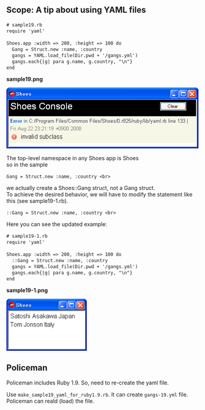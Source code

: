 Scope: A tip about using YAML files
-----------------------------------

	# sample19.rb
	require 'yaml'
	
	Shoes.app :width => 200, :height => 100 do
	  Gang = Struct.new :name, :country
	  gangs = YAML.load_file(Dir.pwd + '/gangs.yml')
	  gangs.each{|g| para g.name, g.country, "\n"}
	end

**sample19.png**

![sample19.png](http://github.com/ashbb/shoes_tutorial_html/raw/master/images/sample19.png)

The top-level namespace in any Shoes app is Shoes <br>
so in the sample <br>

	Gang = Struct.new :name, :country <br>

we actually create a Shoes::Gang struct, not a Gang struct.  <br>
To achieve the desired behavior, we will have to modify the statement like this (see sample19-1.rb).  <br>

	::Gang = Struct.new :name, :country <br>

Here you can see the updated example:


	# sample19-1.rb
	require 'yaml'
	
	Shoes.app :width => 200, :height => 100 do
	  ::Gang = Struct.new :name, :country
	  gangs = YAML.load_file(Dir.pwd + '/gangs.yml')
	  gangs.each{|g| para g.name, g.country, "\n"}
	end

**sample19-1.png**

![sample19-1.png](http://github.com/ashbb/shoes_tutorial_html/raw/master/images/sample19-1.png)


Policeman
---------

Policeman includes Ruby 1.9. So, need to re-create the yaml file. 

Use `make_sample19_yaml_for_ruby1.9.rb`. It can create `gangs-19.yml` file. Policeman can reald (load) the file.

